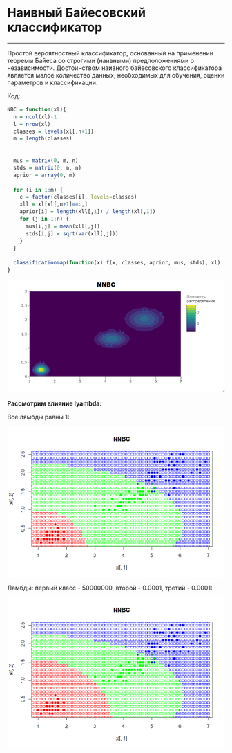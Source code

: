 # Наивный Байесовский классификатор

---

Простой вероятностный классификатор, основанный на применении теоремы Байеса со строгими (наивными) предположениями о независимости. Достоинством наивного байесовского классификатора является малое количество данных, необходимых для обучения, оценки параметров и классификации.

Код:

```R
NBC = function(xl){
  n = ncol(xl)-1
  l = nrow(xl)
  classes = levels(xl[,n+1])
  m = length(classes)
  
  
  mus = matrix(0, m, n)
  stds = matrix(0, m, n)
  aprior = array(0, m)
  
  for (i in 1:m) {
    c = factor(classes[i], levels=classes)
    xll = xl[xl[,n+1]==c,]
    aprior[i] = length(xll[,1]) / length(xl[,1])
    for (j in 1:n) {
      mus[i,j] = mean(xll[,j])
      stds[i,j] = sqrt(var(xll[,j]))
    }
  }
  
  classificationmap(function(x) f(x, classes, aprior, mus, stds), xl)
}
```

![Ну нет ее и все! Отстань!](/NBC/NNBC4.png)

**Рассмотрим влияние lyambda:**

Все лямбды равны 1: 

![Ну нет ее и все! Отстань!](/NBC/NNBC111.png)

Ламбды: первый класс - 50000000, второй - 0.0001, третий - 0.0001:

![Ну нет ее и все! Отстань!](/NBC/NNBC222.png)
